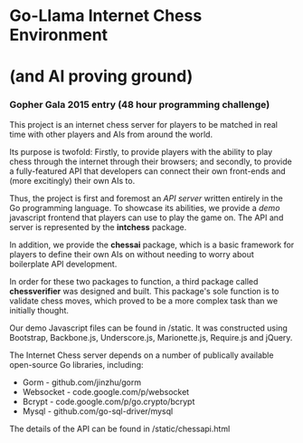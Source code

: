 <h1>Go-Llama Internet Chess Environment<h1>
(and AI proving ground)
<h3>Gopher Gala 2015 entry (48 hour programming challenge)</h3>
<p>This project is an internet chess server for players to be matched in real time with other players and AIs from around the world. </p>
<p>Its purpose is twofold: Firstly, to provide players with the ability to play chess through the internet through their browsers; and secondly, to provide a fully-featured API that developers can connect their own front-ends and (more excitingly) their own AIs to.</p>
<p>Thus, the project is first and foremost an <i>API server</i> written entirely in the Go programming language. To showcase its abilities, we provide a <i>demo</i> javascript frontend that players can use to play the game on. The API and server is represented by the <b>intchess</b> package.</p>
<p>In addition, we provide the <b>chessai</b> package, which is a basic framework for players to define their own AIs on without needing to worry about boilerplate API development.</p>
<p>In order for these two packages to function, a third package called <b>chessverifier</b> was designed and built. This package's sole function is to validate chess moves, which proved to be a more complex task than we initially thought.</p>
<p>Our demo Javascript files can be found in /static. It was constructed using Bootstrap, Backbone.js, Underscore.js, Marionette.js, Require.js and jQuery.</p>
<p>The Internet Chess server depends on a number of publically available open-source Go libraries, including:
<ul>
<li>Gorm - github.com/jinzhu/gorm</li>
<li>Websocket - code.google.com/p/websocket</li>
<li>Bcrypt - code.google.com/p/go.crypto/bcrypt</li>
<li>Mysql - github.com/go-sql-driver/mysql</li>
</ul>
<p>The details of the API can be found in /static/chessapi.html</p>